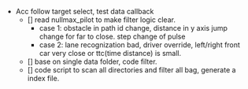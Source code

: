 - Acc follow target select, test data callback
	- [] read nullmax_pilot to make filter logic clear.
		- case 1: obstacle in path id change, distance in y axis jump change for far to close. step change of pulse
		- case 2: lane recognization bad, driver override, 
left/right front car very close or ttc(time distance) is small.
	- [] base on single data folder, code filter.
	- [] code script to scan all directories and filter all bag, generate a index file.
